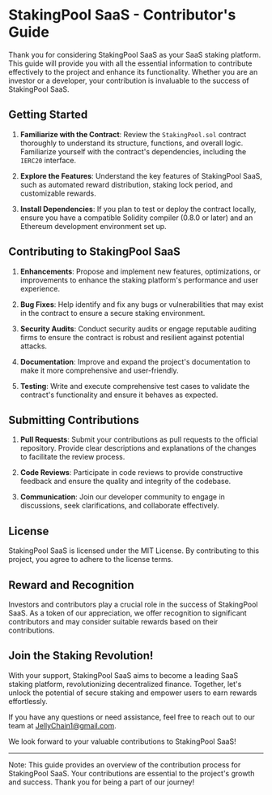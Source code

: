 # StakingPool SaaS - Contributor's Guide

Thank you for considering StakingPool SaaS as your SaaS staking platform. This guide will provide you with all the essential information to contribute effectively to the project and enhance its functionality. Whether you are an investor or a developer, your contribution is invaluable to the success of StakingPool SaaS.

## Getting Started

1. **Familiarize with the Contract**: Review the `StakingPool.sol` contract thoroughly to understand its structure, functions, and overall logic. Familiarize yourself with the contract's dependencies, including the `IERC20` interface.

2. **Explore the Features**: Understand the key features of StakingPool SaaS, such as automated reward distribution, staking lock period, and customizable rewards.

3. **Install Dependencies**: If you plan to test or deploy the contract locally, ensure you have a compatible Solidity compiler (0.8.0 or later) and an Ethereum development environment set up.

## Contributing to StakingPool SaaS

1. **Enhancements**: Propose and implement new features, optimizations, or improvements to enhance the staking platform's performance and user experience.

2. **Bug Fixes**: Help identify and fix any bugs or vulnerabilities that may exist in the contract to ensure a secure staking environment.

3. **Security Audits**: Conduct security audits or engage reputable auditing firms to ensure the contract is robust and resilient against potential attacks.

4. **Documentation**: Improve and expand the project's documentation to make it more comprehensive and user-friendly.

5. **Testing**: Write and execute comprehensive test cases to validate the contract's functionality and ensure it behaves as expected.

## Submitting Contributions

1. **Pull Requests**: Submit your contributions as pull requests to the official repository. Provide clear descriptions and explanations of the changes to facilitate the review process.

2. **Code Reviews**: Participate in code reviews to provide constructive feedback and ensure the quality and integrity of the codebase.

3. **Communication**: Join our developer community to engage in discussions, seek clarifications, and collaborate effectively.

## License

StakingPool SaaS is licensed under the MIT License. By contributing to this project, you agree to adhere to the license terms.

## Reward and Recognition

Investors and contributors play a crucial role in the success of StakingPool SaaS. As a token of our appreciation, we offer recognition to significant contributors and may consider suitable rewards based on their contributions.

## Join the Staking Revolution!

With your support, StakingPool SaaS aims to become a leading SaaS staking platform, revolutionizing decentralized finance. Together, let's unlock the potential of secure staking and empower users to earn rewards effortlessly.

If you have any questions or need assistance, feel free to reach out to our team at JellyChain1@gmail.com.

We look forward to your valuable contributions to StakingPool SaaS!

---

Note: This guide provides an overview of the contribution process for StakingPool SaaS. Your contributions are essential to the project's growth and success. Thank you for being a part of our journey!